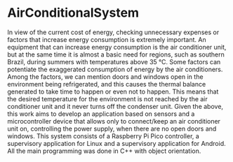 # AirConditionalSystem
In view of the current cost of energy, checking unnecessary expenses or factors that increase energy consumption is extremely important. An equipment that can increase energy consumption is the air conditioner unit, but at the same time it is almost a basic need for regions, such as southern Brazil, during summers with temperatures above 35 °C.  Some factors can potentiate the exaggerated consumption of energy by the air conditioners. Among the factors, we can mention doors and windows open in the environment being refrigerated, and this causes the thermal balance generated to take time to happen or even not to happen. This means that the desired temperature for the environment is not reached by the air conditioner unit and it never turns off the condenser unit.  Given the above, this work aims to develop an application based on sensors and a microcontroller device that allows only to connect/keep an air conditioner unit on, controlling the power supply, when there are no open doors and windows.  This system consists of a Raspberry Pi Pico controller, a supervisory application for Linux and a supervisory application for Android. All the main programming was done in C++ with object orientation.
